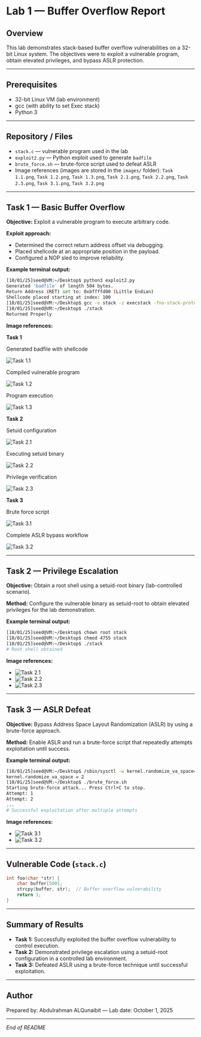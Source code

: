 # Lab 1 — Buffer Overflow Report

## Overview

This lab demonstrates stack-based buffer overflow vulnerabilities on a 32-bit Linux system. The objectives were to exploit a vulnerable program, obtain elevated privileges, and bypass ASLR protection.

---

## Prerequisites

* 32-bit Linux VM (lab environment)
* gcc (with ability to set Exec stack)
* Python 3

---

## Repository / Files

* `stack.c` — vulnerable program used in the lab
* `exploit2.py` — Python exploit used to generate `badfile`
* `brute_force.sh` — brute-force script used to defeat ASLR
* Image references (images are stored in the `images/` folder): `Task 1.1.png`, `Task 1.2.png`, `Task 1.3.png`, `Task 2.1.png`, `Task 2.2.png`, `Task 2.3.png`, `Task 3.1.png`, `Task 3.2.png`

---

## Task 1 — Basic Buffer Overflow

**Objective:** Exploit a vulnerable program to execute arbitrary code.

**Exploit approach:**

* Determined the correct return address offset via debugging.
* Placed shellcode at an appropriate position in the payload.
* Configured a NOP sled to improve reliability.

**Example terminal output:**

```bash
[10/01/25]seed@VM:~/Desktop$ python3 exploit2.py
Generated 'badfile' of length 504 bytes.
Return Address (RET) set to: 0xbffffd00 (Little Endian)
Shellcode placed starting at index: 100
[10/01/25]seed@VM:~/Desktop$ gcc -o stack -z execstack -fno-stack-protector stack.c
[10/01/25]seed@VM:~/Desktop$ ./stack
Returned Properly
```

**Image references:**

**Task 1**

Generated badfile with shellcode

![Task 1.1](images/Task%201.1.png)

Compiled vulnerable program

![Task 1.2](images/Task%201.2.png)

Program execution

![Task 1.3](images/Task%201.3.png)

**Task 2**

Setuid configuration

![Task 2.1](images/Task%202.1.png)

Executing setuid binary

![Task 2.2](images/Task%202.2.png)

Privilege verification

![Task 2.3](images/Task%202.3.png)

**Task 3**

Brute force script

![Task 3.1](images/Task%203.1.png)

Complete ASLR bypass workflow

![Task 3.2](images/Task%203.2.png)

---

## Task 2 — Privilege Escalation

**Objective:** Obtain a root shell using a setuid-root binary (lab-controlled scenario).

**Method:** Configure the vulnerable binary as setuid-root to obtain elevated privileges for the lab demonstration.

**Example terminal output:**

```bash
[10/01/25]seed@VM:~/Desktop$ chown root stack
[10/01/25]seed@VM:~/Desktop$ chmod 4755 stack
[10/01/25]seed@VM:~/Desktop$ ./stack
# Root shell obtained
```

**Image references:**

* ![Task 2.1](images/Task%202.1.png)
* ![Task 2.2](images/Task%202.2.png)
* ![Task 2.3](images/Task%202.3.png)

---

## Task 3 — ASLR Defeat

**Objective:** Bypass Address Space Layout Randomization (ASLR) by using a brute-force approach.

**Method:** Enable ASLR and run a brute-force script that repeatedly attempts exploitation until success.

**Example terminal output:**

```bash
[10/01/25]seed@VM:~/Desktop$ /sbin/sysctl -w kernel.randomize_va_space=2
kernel.randomize_va_space = 2
[10/01/25]seed@VM:~/Desktop$ ./brute_force.sh
Starting brute-force attack... Press Ctrl+C to stop.
Attempt: 1
Attempt: 2
...
# Successful exploitation after multiple attempts
```

**Image references:**

* ![Task 3.1](images/Task%203.1.png)
* ![Task 3.2](images/Task%203.2.png)

---

## Vulnerable Code (`stack.c`)

```c
int foo(char *str) {
    char buffer[500];
    strcpy(buffer, str);  // Buffer overflow vulnerability
    return 1;
}
```

---

## Summary of Results

* **Task 1:** Successfully exploited the buffer overflow vulnerability to control execution.
* **Task 2:** Demonstrated privilege escalation using a setuid-root configuration in a controlled lab environment.
* **Task 3:** Defeated ASLR using a brute-force technique until successful exploitation.

---

## Author

Prepared by: Abdulrahman ALQunaibit — Lab date: October 1, 2025

---

*End of README*
